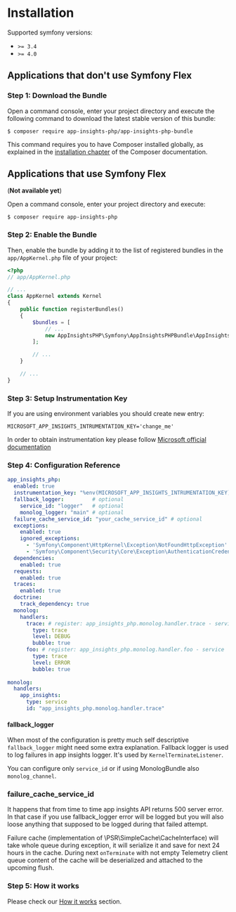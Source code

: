 # Installation

Supported symfony versions: 

* `>= 3.4`
* `>= 4.0` 

## Applications that don't use Symfony Flex

### Step 1: Download the Bundle

Open a command console, enter your project directory and execute the
following command to download the latest stable version of this bundle:

```console
$ composer require app-insights-php/app-insights-php-bundle
```

This command requires you to have Composer installed globally, as explained
in the [installation chapter](https://getcomposer.org/doc/00-intro.md)
of the Composer documentation.

## Applications that use Symfony Flex

(**Not available yet**)

Open a command console, enter your project directory and execute:

```console
$ composer require app-insights-php
```

### Step 2: Enable the Bundle

Then, enable the bundle by adding it to the list of registered bundles
in the `app/AppKernel.php` file of your project:

```php
<?php
// app/AppKernel.php

// ...
class AppKernel extends Kernel
{
    public function registerBundles()
    {
        $bundles = [
            // ...
            new AppInsightsPHP\Symfony\AppInsightsPHPBundle\AppInsightsPHPBundle(),
        ];

        // ...
    }

    // ...
}
```
### Step 3: Setup Instrumentation Key

If you are using environment variables you should create new entry: 

```dotenv   
MICROSOFT_APP_INSIGHTS_INTRUMENTATION_KEY='change_me'
```

In order to obtain instrumentation key please follow [Microsoft official documentation](https://docs.microsoft.com/en-us/azure/azure-monitor/app/create-new-resource)


### Step 4: Configuration Reference

```yaml
app_insights_php:
  enabled: true
  instrumentation_key: "%env(MICROSOFT_APP_INSIGHTS_INTRUMENTATION_KEY)%"
  fallback_logger:         # optional
    service_id: "logger"   # optional 
    monolog_logger: "main" # optional 
  failure_cache_service_id: "your_cache_service_id" # optional
  exceptions:
    enabled: true
    ignored_exceptions:
      - 'Symfony\Component\HttpKernel\Exception\NotFoundHttpException'
      - 'Symfony\Component\Security\Core\Exception\AuthenticationCredentialsNotFoundException' 
  dependencies:
    enabled: true
  requests:
    enabled: true
  traces:
    enabled: true
  doctrine:
    track_dependency: true
  monolog:  
    handlers:
      trace: # register: app_insights_php.monolog.handler.trace - service  
        type: trace
        level: DEBUG
        bubble: true
      foo: # register: app_insights_php.monolog.handler.foo - service  
        type: trace
        level: ERROR
        bubble: true
        
monolog:
  handlers:
    app_insights:
      type: service
      id: "app_insights_php.monolog.handler.trace"
```

#### fallback_logger

When most of the configuration is pretty much self descriptive `fallback_logger` might need some extra explanation. 
Fallback logger is used to log failures in app insights logger. It's used by `KernelTerminateListener`.

You can configure only `service_id` or if using MonologBundle also `monolog_channel`. 

### failure_cache_service_id

It happens that from time to time app insights API returns 500 server error. In that case if you use fallback_logger 
error will be logged but you will also loose anything that supposed to be logged during that failed attempt. 

Failure cache (implementation of \PSR\SimpleCache\CacheInterface) will take whole queue during exception, it will serialize
it and save for next 24 hours in the cache. During next `onTerminate` with not empty Telemetry client queue content
of the cache will be deserialized and attached to the upcoming flush.  

### Step 5: How it works

Please check our [How it works](how_it_works.md) section.
